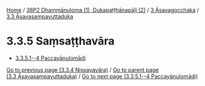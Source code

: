 
[Home](/) / [38P2 Dhammānuloma (1), Dukapaṭṭhānapāḷi (2)](../../../38P2.md) / [3 Āsavagocchaka](../../3.md) / [3.3 Āsavasampayuttaduka](../3.3.md)

# 3.3.5 Saṃsaṭṭhavāra

* [3.3.5.1--4 Paccayānulomādi](3.3.5/3.3.5.1--4.md)

[Go to previous page (3.3.4 Nissayavāra)](3.3.4.md) / [Go to parent page (3.3 Āsavasampayuttaduka)](../3.3.md) / [Go to next page (3.3.5.1--4 Paccayānulomādi)](3.3.5/3.3.5.1--4.md)


